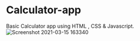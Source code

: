 # Calculator-app

Basic Calculator app using HTML , CSS & Javascript.![Screenshot 2021-03-15 163340](https://user-images.githubusercontent.com/41115142/111143840-4c8b5180-85ac-11eb-8b7d-6785bc25d67c.png)
